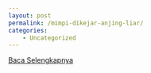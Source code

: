 ```yaml
---
layout: post
permalink: /mimpi-dikejar-anjing-liar/
categories:
    - Uncategorized
---
```


[Baca Selengkapnya](/01)